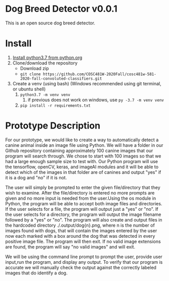 # Dog Breed Detector v0.0.1
This is an open source dog breed detector.

# Install
1. [Install python3.7 from python.org](https://www.python.org/downloads/)
2. Clone/download the repository
   - Download zip
   - `git clone https://github.com/COSC481W-2020Fall/cosc481w-581-2020-fall-convoluted-classifiers.git`
3. Create a venv (using bash) (Windows recommended using git terminal, or ubuntu shell)
    1. `python3.7 -m venv venv`
       1. if previous does not work on windows, use `py -3.7 -m venv venv`
    2. `pip install -r requirements.txt`

# Prototype Description

For our prototype, we would like to create a way to automatically detect a canine animal inside an image file using Python. We will have a folder in our Github repository containing approximately 100 canine images that our program will search through. We chose to start with 100 images so that we had a large enough sample size to test with. Our Python program will use the tensorflow, openCV, keras, and imageAI modules and it will be able to detect which of the images in that folder are of canines and output "yes" if it is a dog and "no" if it is not. 

The user will simply be prompted to enter the given file/directory that they wish to examine. After the file/directory is entered no more prompts are given and no more input is needed from the user.Using the os module in Python, the program will be able to accept both image files and directories. If the user selects for a file, the program will output just a "yes" or "no". If the user selects for a directory, the program will output the image filename followed by a "yes" or "no". The program will also create and output files in the hardcoded directory ./.output/dog{n}.png, where n is the number of images found with dogs, that will contain the images entered by the user now each marked with a box around the dog that was detected in every positive image file. The program will then exit. If no valid image extensions are found, the program will say "no valid images" and will exit.

We will be using the command line prompt to prompt the user, provide user input,run the program, and display any output. To verify that our program is accurate we will manually check the output against the correctly labeled images that do identify a dog. 

